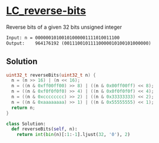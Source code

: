 # [LC_reverse-bits](https://leetcode.com/problems/reverse-bits)

Reverse bits of a given 32 bits unsigned integer

```txt
Input: n = 00000010100101000001111010011100
Output:    964176192 (00111001011110000010100101000000)
```

## Solution

```cpp
uint32_t reverseBits(uint32_t n) {
  n = (n >> 16) | (n << 16);
  n = ((n & 0xff00ff00) >> 8) | ((n & 0x00ff00ff) << 8);
  n = ((n & 0xf0f0f0f0) >> 4) | ((n & 0x0f0f0f0f) << 4);
  n = ((n & 0xcccccccc) >> 2) | ((n & 0x33333333) << 2);
  n = ((n & 0xaaaaaaaa) >> 1) | ((n & 0x55555555) << 1);
  return n;
}
```

```py
class Solution:
  def reverseBits(self, n):
    return int(bin(n)[:1:-1].ljust(32, '0'), 2)
```
